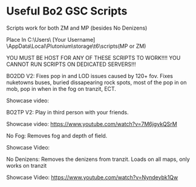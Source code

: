 # Useful Bo2 GSC Scripts

Scripts work for both ZM and MP (besides No Denizens)

Place In C:\Users\ [Your Username] \AppData\Local\Plutonium\storage\t6\scripts(MP or ZM)


YOU MUST BE HOST FOR ANY OF THESE SCRIPTS TO WORK!!!! YOU CANNOT RUN SCRIPTS ON DEDICATED SERVERS!!!

BO2DD V2: Fixes pop in and LOD issues caused by 120+ fov. Fixes nuketowns buses, buried dissapearing rock spots, most of the pop in on mob, pop in when in the fog on tranzit, ECT.

Showcase video: 


BO2TP V2: Play in third person with your friends. 

Showcase video: https://www.youtube.com/watch?v=7M6jgykQSrM


No Fog: Removes fog and depth of field.

Showcase Video:


No Denizens: Removes the denizens from tranzit. Loads on all maps, only works on tranzit

Showcase Video: https://www.youtube.com/watch?v=Nyndeybk1Qw



